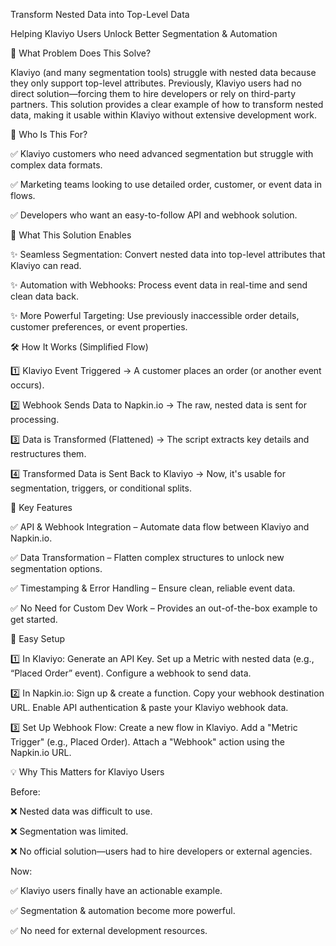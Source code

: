 Transform Nested Data into Top-Level Data

Helping Klaviyo Users Unlock Better Segmentation & Automation


🚀 What Problem Does This Solve?


Klaviyo (and many segmentation tools) struggle with nested data because they only support top-level attributes.
Previously, Klaviyo users had no direct solution—forcing them to hire developers or rely on third-party partners.
This solution provides a clear example of how to transform nested data, making it usable within Klaviyo without extensive development work.



🎯 Who Is This For?



✅ Klaviyo customers who need advanced segmentation but struggle with complex data formats.

✅ Marketing teams looking to use detailed order, customer, or event data in flows.

✅ Developers who want an easy-to-follow API and webhook solution.



🔑 What This Solution Enables



✨ Seamless Segmentation: Convert nested data into top-level attributes that Klaviyo can read.

✨ Automation with Webhooks: Process event data in real-time and send clean data back.

✨ More Powerful Targeting: Use previously inaccessible order details, customer preferences, or event properties.



🛠 How It Works (Simplified Flow)



1️⃣ Klaviyo Event Triggered
→ A customer places an order (or another event occurs).

2️⃣ Webhook Sends Data to Napkin.io
→ The raw, nested data is sent for processing.

3️⃣ Data is Transformed (Flattened)
→ The script extracts key details and restructures them.

4️⃣ Transformed Data is Sent Back to Klaviyo
→ Now, it's usable for segmentation, triggers, or conditional splits.


🔎 Key Features



✅ API & Webhook Integration – Automate data flow between Klaviyo and Napkin.io.

✅ Data Transformation – Flatten complex structures to unlock new segmentation options.

✅ Timestamping & Error Handling – Ensure clean, reliable event data.

✅ No Need for Custom Dev Work – Provides an out-of-the-box example to get started.


📌 Easy Setup



1️⃣ In Klaviyo:
Generate an API Key.
Set up a Metric with nested data (e.g., “Placed Order” event).
Configure a webhook to send data.

2️⃣ In Napkin.io:
Sign up & create a function.
Copy your webhook destination URL.
Enable API authentication & paste your Klaviyo webhook data.

3️⃣ Set Up Webhook Flow:
Create a new flow in Klaviyo.
Add a "Metric Trigger" (e.g., Placed Order).
Attach a "Webhook" action using the Napkin.io URL.


💡 Why This Matters for Klaviyo Users



Before:

❌ Nested data was difficult to use.

❌ Segmentation was limited.

❌ No official solution—users had to hire developers or external agencies.


Now:

✅ Klaviyo users finally have an actionable example.

✅ Segmentation & automation become more powerful.

✅ No need for external development resources.
